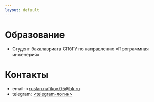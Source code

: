 ```yaml
---
layout: default
---
```


# Образование
- Студент бакалавриата СПбГУ по направлению «Программная инженерия»

# Контакты
- email: <ruslan.nafikov.05@bk.ru
- telegram: [<telegram-логин>](@nafikov57)
